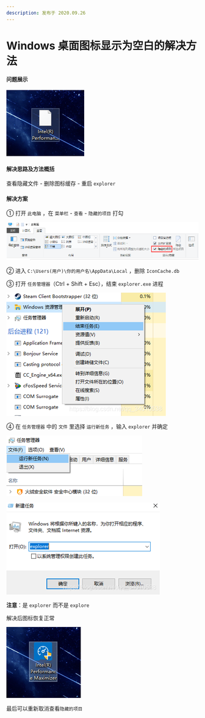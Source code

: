 ```yaml
---
description: 发布于 2020.09.26
---
```


# Windows 桌面图标显示为空白的解决方法

#### 问题展示

![在这里插入图片描述](windows-zhuo-mian-tu-biao-xian-shi-wei-kong-bai-de-jie-jue-fang-fa.assets/2022-10-05-052803.png)

#### 解决思路及方法概括

查看隐藏文件 - 删除图标缓存 - 重启 `explorer`

#### 解决方案

① 打开 `此电脑` ，在 `菜单栏` - `查看` - `隐藏的项目` 打勾

![在这里插入图片描述](windows-zhuo-mian-tu-biao-xian-shi-wei-kong-bai-de-jie-jue-fang-fa.assets/2022-10-05-052804.png)

② 进入 `C:\Users(用户)\你的用户名\AppData\Local` ，删除 `IconCache.db`

③ 打开 `任务管理器`（Ctrl + Shift + Esc），结束 `explorer.exe` 进程

![在这里插入图片描述](windows-zhuo-mian-tu-biao-xian-shi-wei-kong-bai-de-jie-jue-fang-fa.assets/2022-10-05-052805.png)

④ 在 `任务管理器` 中的 `文件` 里选择 `运行新任务` ，输入 `explorer` 并确定

![](windows-zhuo-mian-tu-biao-xian-shi-wei-kong-bai-de-jie-jue-fang-fa.assets/2022-10-05-52806.png)

![在这里插入图片描述](windows-zhuo-mian-tu-biao-xian-shi-wei-kong-bai-de-jie-jue-fang-fa.assets/2022-10-05-052802.png)

**注意**：是 `explorer` 而不是 `explore`

解决后图标恢复正常

![在这里插入图片描述](windows-zhuo-mian-tu-biao-xian-shi-wei-kong-bai-de-jie-jue-fang-fa.assets/2022-10-05-52803.png)

最后可以重新取消查看`隐藏的项目`
